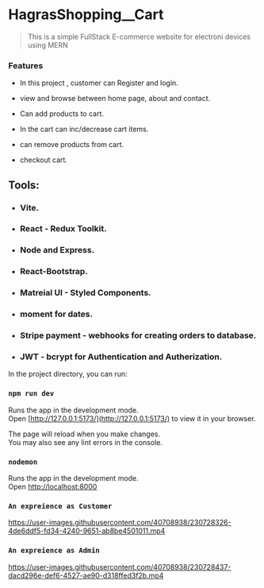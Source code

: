 # HagrasShopping__Cart

> This is a simple FullStack E-commerce website for electroni devices using MERN

### Features

- In this project , customer can Register and login.

- view and browse between home page, about and contact.

- Can add products to cart. 

- In the cart can inc/decrease cart items. 

- can remove products from cart.

- checkout cart.

## Tools:

- ### Vite.

- ### React - Redux Toolkit.

- ### Node and Express.
- ### React-Bootstrap.

- ### Matreial UI - Styled Components.

- ### moment for dates.

- ### Stripe payment - webhooks for creating orders to database.

- ### JWT - bcrypt for Authentication and Autherization.






In the project directory, you can run:

### `npm run dev`

Runs the app in the development mode.\
Open [http://127.0.0.1:5173/](http://127.0.0.1:5173/) to view it in your browser.

The page will reload when you make changes.\
You may also see any lint errors in the console.


### `nodemon`

Runs the app in the development mode.\
Open [http://localhost:8000](http://localhost:8000)




### `An expreience as Customer`

https://user-images.githubusercontent.com/40708938/230728326-4de6ddf5-fd34-4240-9651-ab8be4501011.mp4

### `An expreience as Admin`

https://user-images.githubusercontent.com/40708938/230728437-dacd296e-def6-4527-ae90-d318ffed3f2b.mp4

